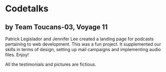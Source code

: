# Codetalks

## by Team Toucans-03, Voyage 11

Patrick Legislador and Jennifer Lee created a landing page for podcasts pertaining to web development.
This was a fun project. It supplemented our skills in terms of design, setting up mail campaigns and implementing audio files.
Enjoy!

All the testimonials and pictures are fictious.
